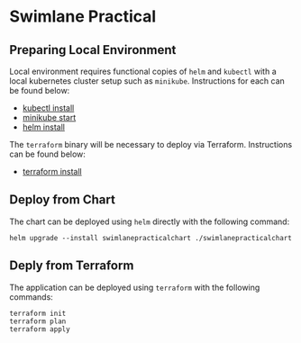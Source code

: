 # Swimlane Practical

## Preparing Local Environment
Local environment requires functional copies of `helm` and `kubectl` with a 
local kubernetes cluster setup such as `minikube`. Instructions for each
can be found below:
- [kubectl install](https://minikube.sigs.k8s.io/docs/start/)
- [minikube start](https://minikube.sigs.k8s.io/docs/start/)
- [helm install](https://helm.sh/docs/intro/install/)

The `terraform` binary will be necessary to deploy via Terraform. Instructions
can be found below:
- [terraform install](https://learn.hashicorp.com/tutorials/terraform/install-cli)

## Deploy from Chart
The chart can be deployed using `helm` directly with the following command:

    helm upgrade --install swimlanepracticalchart ./swimlanepracticalchart

## Deply from Terraform
The application can be deployed using `terraform` with the following commands:

    terraform init
    terraform plan
    terraform apply